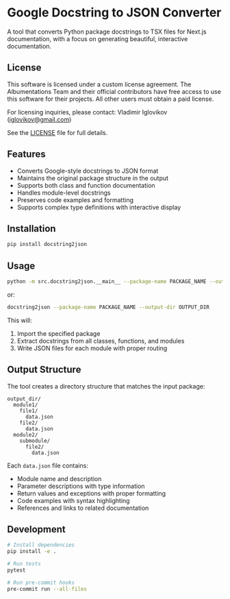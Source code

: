 # Google Docstring to JSON Converter

A tool that converts Python package docstrings to TSX files for Next.js documentation, with a focus on generating beautiful, interactive documentation.

## License

This software is licensed under a custom license agreement. The Albumentations Team and their official contributors have free access to use this software for their projects. All other users must obtain a paid license.

For licensing inquiries, please contact:
Vladimir Iglovikov (iglovikov@gmail.com)

See the [LICENSE](LICENSE) file for full details.

## Features

- Converts Google-style docstrings to JSON format
- Maintains the original package structure in the output
- Supports both class and function documentation
- Handles module-level docstrings
- Preserves code examples and formatting
- Supports complex type definitions with interactive display

## Installation

```bash
pip install docstring2json
```

## Usage

```bash
python -m src.docstring2json.__main__ --package-name PACKAGE_NAME --output-dir OUTPUT_DIR
```

or:
```bash
docstring2json --package-name PACKAGE_NAME --output-dir OUTPUT_DIR
```

This will:
1. Import the specified package
2. Extract docstrings from all classes, functions, and modules
3. Write JSON files for each module with proper routing

## Output Structure

The tool creates a directory structure that matches the input package:

```
output_dir/
  module1/
    file1/
      data.json
    file2/
      data.json
  module2/
    submodule/
      file2/
        data.json
```

Each `data.json` file contains:
- Module name and description
- Parameter descriptions with type information
- Return values and exceptions with proper formatting
- Code examples with syntax highlighting
- References and links to related documentation

## Development

```bash
# Install dependencies
pip install -e .

# Run tests
pytest

# Run pre-commit hooks
pre-commit run --all-files
```
